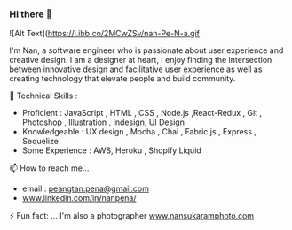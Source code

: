 ### Hi there 👋

![Alt Text](https://i.ibb.co/2MCwZSv/nan-Pe-N-a.gif

I'm Nan, a software engineer who is passionate about user experience and creative design. I am a designer at heart, I enjoy finding the intersection between innovative design and facilitative user experience as well as creating technology that elevate people and build community. 

🌱 Technical Skills : 
* Proficient : JavaScript , HTML , CSS , Node.js ,React-Redux , Git , Photoshop , Illustration , Indesign, UI Design
* Knowledgeable : UX design , Mocha , Chai , Fabric.js , Express , Sequelize
* Some Experience : AWS, Heroku , Shopify Liquid

📫 How to reach me...
* email : peangtan.pena@gmail.com
* www.linkedin.com/in/nanpena/
   

⚡ Fun fact: ... I'm also a photographer www.nansukaramphoto.com 


<!--
**nanpena/nanpena** is a ✨ _special_ ✨ repository because its `README.md` (this file) appears on your GitHub profile.


